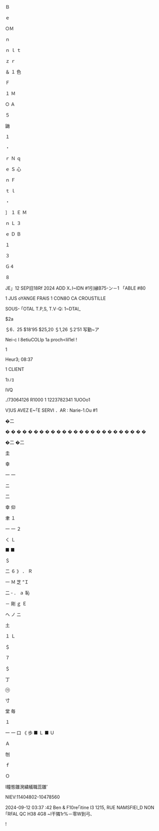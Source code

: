 Ｂ

ｅ

○Ｍ

ｎ

ｎ
ｌ
ｔ

ｚ
ｒ

＆
１
色

Ｆ

１
Ｍ

○
Ａ

５

鼬

１

・

ｒ
Ｎ
ｑ

ｅ
Ｓ
心

ｎ
Ｆ

ｔ
ｌ

・

］
１
Ｅ
Ｍ

ｎ
Ｌ
３

ｅ
Ｄ
Ｂ

１

３

Ｇ４

８

JE」12 SEP旧18Rf 2024
ADD X､I~IDN #1引縁B75-ン－1
「ABLE #80

1 JUS oYANGE FRAIS
1 CON8O CA CROUSTILLE

SOUS- ｢OTAL
T.P,S,
T.V･Q:
1~DTAl_

$2a

＄6．25
$18‘95
$25,20
＄1,26
＄2‘51
写勤~ア

Nei-c l 8etiuCOLIp
1a proch<lil1el !

1

Heur3; 08:37

1 CLIENT

1ﾄﾉﾖ

ⅣQ

./73064126 R1000 1
1223782341 1UOOo1

V]US AVEZ E~｢E SERVI
．AR : Narie-1.Ou #1

�二

�
�
�
�
�
�
�
�
�
�
�
�
�
�
�
�
�
�
�
�
�
�
�
�
�

�二
�二

圭

幸

一
一

ニ

二

幸
仰

聿
１

一
一
２

く
Ｌ

■
■

＄

二
６
》
．
Ｒ

一
Ｍ
芝
“Ｉ

二
‐
．
ａ
恥

－
剛
ｇ
Ｅ

ヘ
ノ
ニ

土

１
Ｌ

＄

７

＄

丁

⑪

寸

堂
毎

１

一
一
口
《
歩
■
Ｌ
■
Ｕ

Ａ

刎

ｆ

Ｏ

I瞳態雛溌繍艤職蕊雛’

NIEV:11404802-10478560

2024-09-12 03:37 :42
Ben & F10re｢itine l3
1215, RUE NAMSFIEI_D NON｢RFAL QC
H38 4G8
~l干隣1r%－零W到弓､

!
